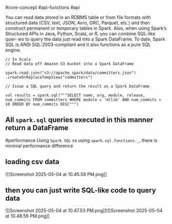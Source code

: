 #core-concept  #api-functions #api 

You can read data stored in an RDBMS table or from file formats with structured data (CSV, text, JSON, Avro, ORC, Parquet, etc.) and then construct permanent or temporary tables in Spark. Also, when using Spark’s Structured APIs in Java, Python, Scala, or R, you can combine SQL-like quer‐ ies to query the data just read into a Spark DataFrame. To date, Spark SQL is ANSI SQL:2003-compliant and it also functions as a pure SQL engine.

```
// In Scala 
// Read data off Amazon S3 bucket into a Spark DataFrame 

spark.read.json("s3://apache_spark/data/committers.json") .createOrReplaceTempView("committers") 

// Issue a SQL query and return the result as a Spark DataFrame 

val results = spark.sql("""SELECT name, org, module, release, num_commits FROM committers WHERE module = 'mllib' AND num_commits > 10 ORDER BY num_commits DESC""")
```

## All `spark.sql` queries executed in this manner return a DataFrame

#performance 
Using `Spark SQL` vs using `spark.sql.functions._`, there is minimal performance difference

## loading csv data
![[Screenshot 2025-05-04 at 10.45.58 PM.png]]

## then you can just write SQL-like code to query data
![[Screenshot 2025-05-04 at 10.47.53 PM.png]]![[Screenshot 2025-05-04 at 10.48.56 PM.png]]